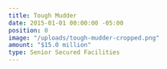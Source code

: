 ```yaml
---
title: Tough Mudder
date: 2015-01-01 00:00:00 -05:00
position: 0
image: "/uploads/tough-mudder-cropped.png"
amount: "$15.0 million"
type: Senior Secured Facilities
---
```


